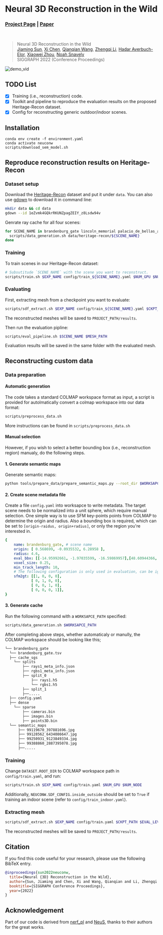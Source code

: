 # Neural 3D Reconstruction in the Wild

### [Project Page](https://zju3dv.github.io/neuralrecon-w) | [Paper](https://arxiv.org/pdf/2205.12955)

<br/>

> Neural 3D Reconstruction in the Wild  
> [Jiaming Sun](https://jiamingsun.ml), [Xi Chen](https://github.com/Burningdust21), [Qianqian Wang](https://www.cs.cornell.edu/~qqw/), [Zhengqi Li](https://zhengqili.github.io/), [Hadar Averbuch-Elor](https://www.cs.cornell.edu/~hadarelor/), [Xiaowei Zhou](https://xzhou.me), [Noah Snavely](https://www.cs.cornell.edu/~snavely/)  
> SIGGRAPH 2022 (Conference Proceedings)

![demo_vid](assets/neuconw-github-teaser.gif)

## TODO List

- [x] Training (i.e., reconstruction) code.
- [x] Toolkit and pipeline to reproduce the evaluation results on the proposed Heritage-Recon dataset.
- [x] Config for reconstructing generic outdoor/indoor scenes.

## Installation

```shell
conda env create -f environment.yaml
conda activate neuconw
scripts/download_sem_model.sh
```

## Reproduce reconstruction results on Heritage-Recon

### Dataset setup

Download the [Heritage-Recon](https://drive.google.com/drive/folders/1eZvmk4GQkrRKUNZpagZEIY_z8Lsdw94v?usp=sharing) dataset and put it under `data`. You can also use [gdown](https://github.com/wkentaro/gdown) to download it in command line:

```bash
mkdir data && cd data
gdown --id 1eZvmk4GQkrRKUNZpagZEIY_z8Lsdw94v
```

Genrate ray cache for all four scenes:

```bash
for SCENE_NAME in brandenburg_gate lincoln_memorial palacio_de_bellas_artes pantheon_exterior; do
  scripts/data_generation.sh data/heritage-recon/${SCENE_NAME}
done
```

### Training

To train scenes in our Heritage-Recon dataset:

```bash
# Subsutitude `SCENE_NAME` with the scene you want to reconstruct.
scripts/train.sh $EXP_NAME config/train_${SCENE_NAME}.yaml $NUM_GPU $NUM_NODE
```


### Evaluating

First, extracting mesh from a checkpoint you want to evaluate:

```bash
scripts/sdf_extract.sh $EXP_NAME config/train_${SCENE_NAME}.yaml $CKPT_PATH 10
```

The reconstructed meshes will be saved to `PROJECT_PATH/results`.

Then run the evaluation pipline:

```bash
scripts/eval_pipeline.sh $SCENE_NAME $MESH_PATH
```

Evaluation results will be saved in the same folder with the evaluated mesh.

## Reconstructing custom data

### Data preparation

#### Automatic generation

The code takes a standard COLMAP workspace format as input, a script is provided for autolmatically convert a colmap workspace into our data format:

```bash
scripts/preprocess_data.sh
```

More instructions can be found in `scripts/preprocess_data.sh`

#### Manual selection

However, if you wish to select a better bounding box (i.e., reconstruction region) manualy, do the following steps.

#### 1. Generate semantic maps

Generate semantic maps:

```bash
python tools/prepare_data/prepare_semantic_maps.py --root_dir $WORKSAPCE_PATH --gpu 0
```

#### 2. Create scene metadata file

Create a file `config.yaml` into worksapce to write metadata. The target scene needs to be normalized into a unit sphere, which require manual selection. One simple way is to use SFM key-points points from COLMAP to determine the origin and radius. Also a bounding box is required, which can be set to `[origin-raidus, origin+radius]`, or only the region you're interested in.

```yaml
{
    name: brandenburg_gate, # scene name
    origin: [ 0.568699, -0.0935532, 6.28958 ], 
    radius: 4.6,
    eval_bbx: [[-14.95992661, -1.97035599, -16.59869957],[48.60944366, 30.66258621, 12.81980324]],
    voxel_size: 0.25,
    min_track_length: 10,
    # The following configuration is only used in evaluation, can be ignored for your own scene
    sfm2gt: [[1, 0, 0, 0],
            [ 0, 1, 0, 0],
            [ 0, 0, 1, 0],
            [ 0, 0, 0, 1]],
}
```

#### 3. Generate cache

Run the following command with a `WORKSAPCE_PATH` specified:

```bash
scripts/data_generation.sh $WORKSAPCE_PATH
```

After completing above steps, whether automaticaly or manully, the COLMAP workspace should be looking like this;

```bash
└── brandenburg_gate
  └── brandenburg_gate.tsv
  ├── cache_sgs
    └── splits
        ├── rays1_meta_info.json
        ├── rgbs1_meta_info.json
        ├── split_0
            ├── rays1.h5
            └── rgbs1.h5
        ├── split_1
        ├──.....
  ├── config.yaml
  ├── dense
    └── sparse
        ├── cameras.bin
        ├── images.bin
        ├── points3D.bin
  └── semantic_maps
      ├── 99119670_397881696.jpg
      ├── 99128562_6434086647.jpg
      ├── 99250931_9123849334.jpg
      ├── 99388860_2887395078.jpg
      ├──.....
```

### Training

Change `DATASET.ROOT_DIR` to COLMAP workspace path in `config/train.yaml`, and run:

```bash
scripts/train.sh $EXP_NAME config/train.yaml $NUM_GPU $NUM_NODE
```

Additionally, `NEUCONW.SDF_CONFIG.inside_outside` should be set to `True` if training an indoor scene (refer to `config/train_indoor.yaml`).

### Extracting mesh

```bash
scripts/sdf_extract.sh $EXP_NAME config/train.yaml $CKPT_PATH $EVAL_LEVEL
```

The reconstructed meshes will be saved to `PROJECT_PATH/results`.

## Citation

If you find this code useful for your research, please use the following BibTeX entry.

```bibtex
@inproceedings{sun2022neuconw,
  title={Neural {3D} Reconstruction in the Wild},
  author={Sun, Jiaming and Chen, Xi and Wang, Qianqian and Li, Zhengqi and Averbuch-Elor, Hadar and Zhou, Xiaowei and Snavely, Noah},
  booktitle={SIGGRAPH Conference Proceedings},
  year={2022}
}
```

## Acknowledgement

Part of our code is derived from [nerf_pl](https://github.com/kwea123/nerf_pl) and [NeuS](https://github.com/Totoro97/NeuS), thanks to their authors for the great works.
